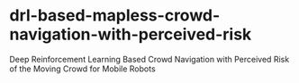# drl-based-mapless-crowd-navigation-with-perceived-risk
Deep Reinforcement Learning Based Crowd Navigation with Perceived Risk of the Moving Crowd for Mobile Robots
